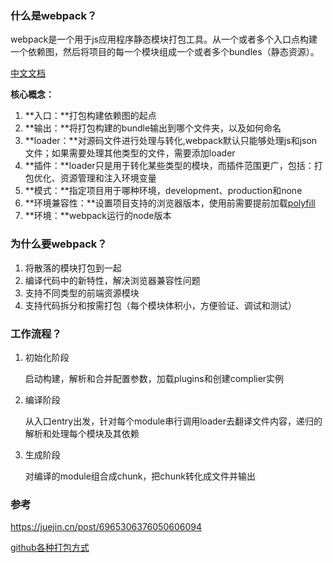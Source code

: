 ### 什么是webpack？

webpack是一个用于js应用程序静态模块打包工具。从一个或者多个入口点构建一个依赖图，然后将项目的每一个模块组成一个或者多个bundles（静态资源）。

[中文文档](https://webpack.docschina.org/concepts/)

**核心概念：**

1. **入口：**打包构建依赖图的起点
2. **输出：**将打包构建的bundle输出到哪个文件夹，以及如何命名
3. **loader：**对源码文件进行处理与转化,webpack默认只能够处理js和json文件；如果需要处理其他类型的文件，需要添加loader
4. **插件：**loader只是用于转化某些类型的模块，而插件范围更广，包括：打包优化、资源管理和注入环境变量
5. **模式：**指定项目用于哪种环境，development、production和none
6. **环境兼容性：**设置项目支持的浏览器版本，使用前需要提前加载[polyfill](https://webpack.docschina.org/guides/shimming/)
7. **环境：**webpack运行的node版本

### 为什么要webpack？

1. 将散落的模块打包到一起
2. 编译代码中的新特性，解决浏览器兼容性问题
3. 支持不同类型的前端资源模块
4. 支持代码拆分和按需打包（每个模块体积小，方便验证、调试和测试）

### 工作流程？

1. 初始化阶段

   启动构建，解析和合并配置参数，加载plugins和创建complier实例

2. 编译阶段

   从入口entry出发，针对每个module串行调用loader去翻译文件内容，递归的解析和处理每个模块及其依赖

3. 生成阶段

   对编译的module组合成chunk，把chunk转化成文件并输出



### 参考

https://juejin.cn/post/6965306376050606094

[github各种打包方式](https://github.com/ruanyf/webpack-demos)

